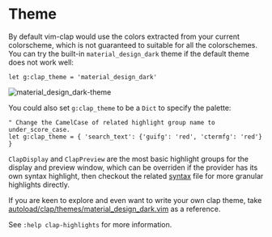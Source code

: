 # Theme

By default vim-clap would use the colors extracted from your current colorscheme, which is not guaranteed to suitable for all the colorschemes. You can try the built-in `material_design_dark` theme if the default theme does not work well:

```vim
let g:clap_theme = 'material_design_dark'
```

![material_design_dark-theme](https://user-images.githubusercontent.com/8850248/74818883-6cfdc380-533a-11ea-81fb-d09d90498c96.png)

You could also set `g:clap_theme` to be a `Dict` to specify the palette:

```vim
" Change the CamelCase of related highlight group name to under_score_case.
let g:clap_theme = { 'search_text': {'guifg': 'red', 'ctermfg': 'red'} }
```

`ClapDisplay` and `ClapPreview` are the most basic highlight groups for the display and preview window, which can be overriden if the provider has its own syntax highlight, then checkout the related [syntax](syntax) file for more granular highlights directly.

If you are keen to explore and even want to write your own clap theme, take [autoload/clap/themes/material_design_dark.vim](../../../autoload/clap/themes/material_design_dark.vim) as a reference.

See `:help clap-highlights` for more information.

